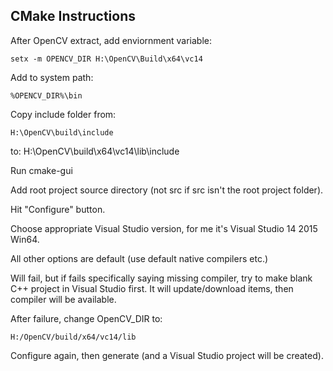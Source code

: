 CMake Instructions
------------------

After OpenCV extract, add enviornment variable:
	
	setx -m OPENCV_DIR H:\OpenCV\Build\x64\vc14

Add to system path:

	%OPENCV_DIR%\bin

Copy include folder from:
	
	H:\OpenCV\build\include
to:
	H:\OpenCV\build\x64\vc14\lib\include

Run cmake-gui

Add root project source directory (not src if src isn't the root project folder).

Hit "Configure" button.

Choose appropriate Visual Studio version, for me it's Visual Studio 14 2015 Win64.

All other options are default (use default native compilers etc.)

Will fail, but if fails specifically saying missing compiler, try to make blank C++ project in Visual Studio first. It will update/download items, then compiler will be available.

After failure, change OpenCV_DIR to:
	
	H:/OpenCV/build/x64/vc14/lib

Configure again, then generate (and a Visual Studio project will be created).